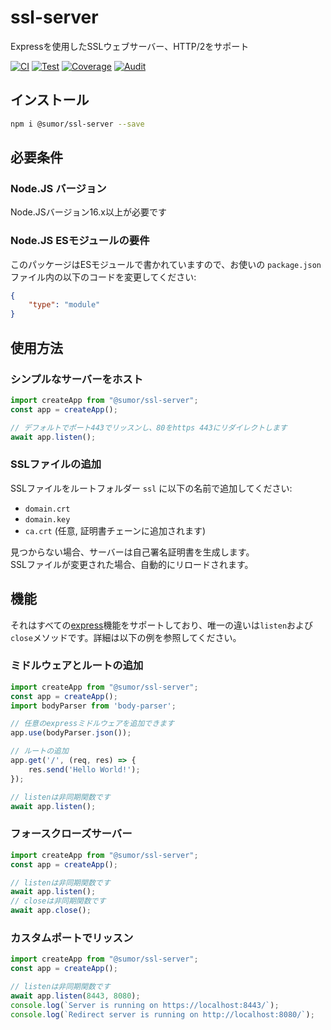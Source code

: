 # ssl-server
Expressを使用したSSLウェブサーバー、HTTP/2をサポート

[![CI](https://github.com/sumor-cloud/ssl-server/actions/workflows/ci.yml/badge.svg)](https://github.com/sumor-cloud/ssl-server/actions/workflows/ci.yml)
[![Test](https://github.com/sumor-cloud/ssl-server/actions/workflows/ut.yml/badge.svg)](https://github.com/sumor-cloud/ssl-server/actions/workflows/ut.yml)
[![Coverage](https://github.com/sumor-cloud/ssl-server/actions/workflows/coverage.yml/badge.svg)](https://github.com/sumor-cloud/ssl-server/actions/workflows/coverage.yml)
[![Audit](https://github.com/sumor-cloud/ssl-server/actions/workflows/audit.yml/badge.svg)](https://github.com/sumor-cloud/ssl-server/actions/workflows/audit.yml)

## インストール
```bash
npm i @sumor/ssl-server --save
```

## 必要条件

### Node.JS バージョン
Node.JSバージョン16.x以上が必要です

### Node.JS ESモジュールの要件
このパッケージはESモジュールで書かれていますので、お使いの ```package.json``` ファイル内の以下のコードを変更してください:
```json
{
    "type": "module"
}
```

## 使用方法

### シンプルなサーバーをホスト

```javascript
import createApp from "@sumor/ssl-server";
const app = createApp();

// デフォルトでポート443でリッスンし、80をhttps 443にリダイレクトします
await app.listen();
```


### SSLファイルの追加
SSLファイルをルートフォルダー ```ssl``` に以下の名前で追加してください:
- ```domain.crt```
- ```domain.key```
- ```ca.crt``` (任意, 証明書チェーンに追加されます)

見つからない場合、サーバーは自己署名証明書を生成します。  
SSLファイルが変更された場合、自動的にリロードされます。
## 機能

それはすべての[express](https://www.npmjs.com/package/express)機能をサポートしており、唯一の違いは```listen```および```close```メソッドです。詳細は以下の例を参照してください。

### ミドルウェアとルートの追加

```javascript
import createApp from "@sumor/ssl-server";
const app = createApp();
import bodyParser from 'body-parser';

// 任意のexpressミドルウェアを追加できます
app.use(bodyParser.json());

// ルートの追加
app.get('/', (req, res) => {
    res.send('Hello World!');
});

// listenは非同期関数です
await app.listen();
```

### フォースクローズサーバー

```javascript
import createApp from "@sumor/ssl-server";
const app = createApp();

// listenは非同期関数です
await app.listen();
// closeは非同期関数です
await app.close();
```

### カスタムポートでリッスン

```javascript
import createApp from "@sumor/ssl-server";
const app = createApp();

// listenは非同期関数です
await app.listen(8443, 8080);
console.log(`Server is running on https://localhost:8443/`);
console.log(`Redirect server is running on http://localhost:8080/`);
```